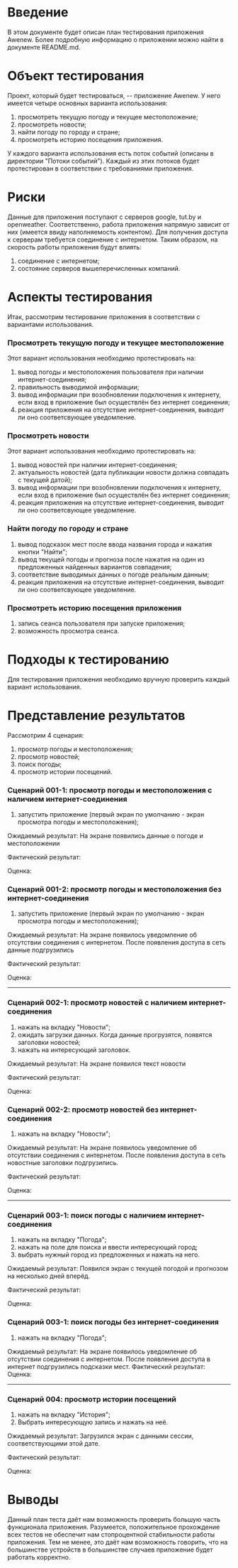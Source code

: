 # Введение

В этом документе будет описан план тестирования приложения Awenew. Более подробную информацию о приложении можно найти в документе README.md.

# Объект тестирования

Проект, который будет тестироваться, -- приложение Awenew. У него имеется четыре основных варианта использования:

1. просмотреть текущую погоду и текущее местоположение;
2. просмотреть новости;
3. найти погоду по городу и стране;
4. просмотреть историю посещения приложения.

У каждого варианта использования есть поток событий (описаны в директории "Потоки событий"). Каждый из этих потоков будет протестирован в соответствии с требованиями приложения. 

# Риски

Данные для приложения поступают с серверов google, tut.by и openweather. Соответственно, работа приложения напрямую зависит от них (имеется ввиду наполняемость контентом). Для получения доступа к серверам требуется соединение с интернетом. Таким образом, на скорость работы приложения будут влиять:

1. соединение с интернетом;
2. состояние серверов вышеперечисленных компаний.

# Аспекты тестирования

Итак, рассмотрим тестирование приложения в соответствии с вариантами использования. 

### Просмотреть текущую погоду и текущее местоположение
Этот вариант использования необходимо протестировать на:
1. вывод погоды и местоположения пользователя при наличии интернет-соединения;
2. правильность выводимой информации;
3. вывод информации при возобновлении подключения к интернету, если вход в приложение был осуществлён без интернет соединения;
4. реакция приложения на отсутствие интернет-соединения, выводит ли оно соответсвующее уведомление.

### Просмотреть новости
Этот вариант использования необходимо протестировать на:
1. вывод новостей при наличии интернет-соединения;
2. актуальность новостей (дата публикации новости должна совпадать с текущей датой);
3. вывод информации при возобновлении подключения к интернету, если вход в приложение был осуществлён без интернет соединения;
4. реакция приложения на отсутствие интернет-соединения, выводит ли оно соответсвующее уведомление.

### Найти погоду по городу и стране
1. вывод подсказок мест после ввода названия города и нажатия кнопки "Найти";
2. вывод текущей погоды и прогноза после нажатия на один из предложенных найденных вариантов совпадения;
3. соответствие выводимых данных о погоде реальным данным;
4. реакция приложения на отсутствие интернет-соединения, выводит ли оно соответсвующее уведомление.

### Просмотреть историю посещения приложения
1. запись сеанса пользователя при запуске приложения;
2. возможность просмотра сеанса.

# Подходы к тестированию

Для тестирования приложения необходимо вручную проверить каждый вариант использования.

# Представление результатов

Рассмотрим 4 сценария:
1. просмотр погоды и местоположения;
2. просмотр новостей;
3. поиск погоды;
4. просмотр истории посещений.

### Сценарий 001-1: просмотр погоды и местоположения с наличием интернет-соединения
1. запустить приложение (первый экран по умолчанию - экран просмотра погоды и местоположения);


Ожидаемый результат: На экране появились данные о погоде и местоположении

Фактический результат:

Оценка:

### Сценарий 001-2: просмотр погоды и местоположения без интернет-соединения
1. запустить приложение (первый экран по умолчанию - экран просмотра погоды и местоположения);


Ожидаемый результат: На экране появилось уведомление об отсутствии соединения с интернетом. После появления доступа в сеть данные подгрузились

Фактический результат:

Оценка:

--------------------------------------------------------------------------------------------------------------------------------------

### Сценарий 002-1: просмотр новостей с наличием интернет-соединения
1. нажать на вкладку "Новости";
2. ожидать загрузки данных. Когда данные прогрузятся, появятся заголовки новостей;
3. нажать на интересующий заголовок.


Ожидаемый результат: На экране появился текст новости

Фактический результат:

Оценка:

### Сценарий 002-2: просмотр новостей без интернет-соединения
1. нажать на вкладку "Новости";


Ожидаемый результат: На экране появилось уведомление об отсутствии соединения с интернетом.	После появления доступа в сеть новостные заголовки подгрузились.

Фактический результат:

Оценка:

--------------------------------------------------------------------------------------------------------------------------------------

### Сценарий 003-1: поиск погоды с наличием интернет-соединения
1. нажать на вкладку "Погода";
2. нажать на поле для поиска и ввести интересующий город;
3. выбрать нужный город из предложенных и нажать на него.


Ожидаемый результат: Появился экран с текущей погодой и прогнозом на несколько дней вперёд.

Фактический результат:

Оценка:

### Сценарий 003-1: поиск погоды без интернет-соединения
1. нажать на вкладку "Погода";

Ожидаемый результат: На экране появилось уведомление об отсутствии соединения с интернетом.	После появления доступа в интернет подгрузились подсказки мест.
Фактический результат:
Оценка:

--------------------------------------------------------------------------------------------------------------------------------------

### Сценарий 004: просмотр истории посещений
1. нажать на вкладку "История";
2. Выбрать интересующую запись и нажать на неё.


Ожидаемый результат: Загрузился экран с данными сессии, соответствующими этой дате.

Фактический результат:

Оценка:

# Выводы

Данный план теста даёт нам возможность проверить большую часть функционала приложения. Разумеется, положительное прохождение всех тестов не обеспечит нам стопроцентной стабильности работы приложения. Тем не менее, это даёт нам возможность говорить, что на большинстве устройств в большинстве случаев приложение будет работать корректно.
